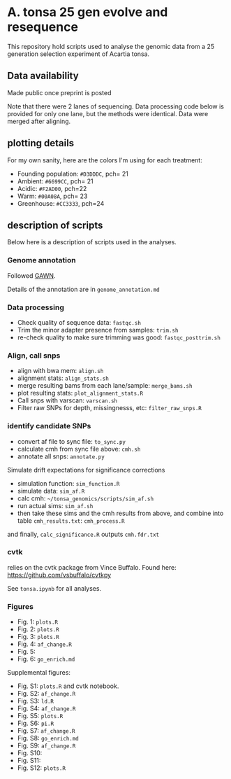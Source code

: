 # A. tonsa 25 gen evolve and resequence

This repository hold scripts used to analyse the genomic data from a 25 generation selection experiment of Acartia tonsa. 

## Data availability

Made public once preprint is posted

Note that there were 2 lanes of sequencing. Data processing code below is provided for only one lane, but the methods were identical. Data were merged after aligning.

## plotting details

For my own sanity, here are the colors I'm using for each treatment:

- Founding population: `#D3DDDC`, pch= 21  
- Ambient: `#6699CC`, pch= 21  
- Acidic: `#F2AD00`, pch=22  
- Warm: `#00A08A`, pch= 23  
- Greenhouse: `#CC3333`, pch=24 


## description of scripts

Below here is a description of scripts used in the analyses.


### Genome annotation

Followed [GAWN](https://github.com/enormandeau/gawn).

Details of the annotation are in `genome_annotation.md`


### Data processing

- Check quality of sequence data: `fastqc.sh`
- Trim the minor adapter presence from samples: `trim.sh`
- re-check quality to make sure trimming was good: `fastqc_posttrim.sh`

### Align, call snps

- align with bwa mem: `align.sh`
- alignment stats: `align_stats.sh`
- merge resulting bams from each lane/sample: `merge_bams.sh`
- plot resulting stats: `plot_alignment_stats.R`
- Call snps with varscan: `varscan.sh`
- Filter raw SNPs for depth, missingnesss, etc: `filter_raw_snps.R`

### identify candidate SNPs

- convert af file to sync file: `to_sync.py`
- calculate cmh from sync file above: `cmh.sh`
- annotate all snps: `annotate.py`

Simulate drift expectations for significance corrections
- simulation function: `sim_function.R`
- simulate data: `sim_af.R`
- calc cmh: `~/tonsa_genomics/scripts/sim_af.sh`
- run actual sims: `sim_af.sh`
- then take these sims and the cmh results from above, and combine into table `cmh_results.txt`: `cmh_process.R`

and finally, `calc_significance.R` outputs `cmh.fdr.txt`


### cvtk

relies on the cvtk package from Vince Buffalo. Found here: https://github.com/vsbuffalo/cvtkpy

See `tonsa.ipynb` for all analyses.

### Figures

- Fig. 1: `plots.R` 
- Fig. 2: `plots.R`
- Fig. 3: `plots.R`
- Fig. 4: `af_change.R` 
- Fig. 5:
- Fig. 6: `go_enrich.md`

Supplemental figures:
- Fig. S1: `plots.R` and cvtk notebook.
- Fig. S2: `af_change.R`
- Fig. S3: `ld.R`
- Fig. S4: `af_change.R`
- Fig. S5: `plots.R`
- Fig. S6: `pi.R`
- Fig. S7: `af_change.R`
- Fig. S8: `go_enrich.md`
- Fig. S9: `af_change.R`
- Fig. S10:
- Fig. S11:
- Fig. S12: `plots.R`


